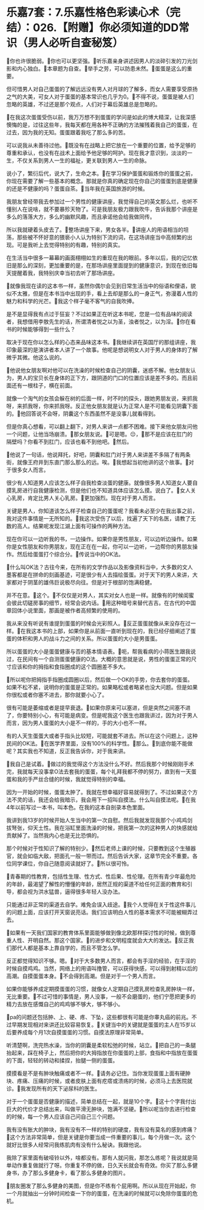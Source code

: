 # 乐嘉7套：7.乐嘉性格色彩读心术（完结）：026.【附赠】你必须知道的DD常识（男人必听自查秘笈）

🎼你也许很脆弱。🎼你也可以更坚强。🎼听乐嘉亲身讲述因男人的淡碎引发的刀光剑影和内心独白。🎼本章题为自查。🎼举手之劳，可以防患未然。🎼蛋蛋是这么的重要。

但可惜男人对自己蛋蛋的了解远远没有男人对月球的了解多，而女人需要享受原扬之气的大美，可女人对于蛋蛋的基本常识也几乎为0。🎼不得不说，蛋蛋是被人们忽略的英雄，不过还是那个观点，人们对于幕后英雄总是忽略的。

🎼在我这次蛋蛋受伤以前，我万万想不到蛋蛋的学问是如此的博大精深，让我深感懊悔的是，过往这些年，我每天都在用各种不正确的方法摧残着我自己的蛋蛋，在过去，因为我的无知。蛋蛋跟着我吃了那么多的苦。

可以说我从未善待过他。🎼既没有在战略上把它放在一个重要的位置，给予足够的尊重和承认，也没有在战术上面给予他足够的呵护。现在我才意识到，淡淡的一生，不仅关系到男人一生的福祉，更关联到男人一生的命脉。

说小了，繁衍后代，说大了，生命之本。🎼在学习保护蛋蛋和锻炼你的蛋蛋之前，你现在需要了解一些基本的概念。那就是你真的确定现在你自己的蛋蛋到底是健康的还是不健康的吗？蛋蛋自茶。🎼当年我在英国旅游的时候。

我朋友曾经带我去参加过一个男性的健康讲座，我觉得自己的英文那么烂，也听不懂别人在说啥，就不要暴殄天物了。可是我朋友极力跟我吹牛，告诉我那个讲座是多么的落落大方，多么的幽默风趣，而且承诺他会给我做同传。

所以我就硬着头皮去了。🎼整场讲座下来，男女各半。🎼讲座人的用语相当的坦荡，那些被不怀好意的猥亵小人认为特别下流的词，在这场讲座当中高频繁的出现。可是我听上去觉得特别的有趣，特别的真实。

在生活当中很多一幕幕的画面栩栩如生的重现在我的眼前。多年以后，我的记忆依旧是那么的深刻，更加重要的是，在那场讲座里面提到的健康意识，到现在依旧每天提醒着我，我特别庆幸当初去听了那场讲座。

🎼就像我现在读的这本书一样，虽然你偶尔会见到日常生活当中的俗语和俚语，貌似不太雅，但是在本书当中出现的手，看上去却是那么的一身正气，弥漫着人性的魅力和科学的光芒。🎼我这个样子毫不客气的自我吹捧。

是不是显得我有点过于狂妄？不过如果正在听这本书呢，您是一位有品味的阅读者，我想借用李敖先生的话，所谓清者悦之以为圣，浊者悦之，以为淫。🎼你在看书的时候能够得到一些什么？

取决于现在你以怎么样的心态来品味这本书。🎼我继续讲在英国厅的那组讲座，我印象最深的是演讲者本人讲了一个故事。他呢是想说明女人对于男人的身体的了解微乎其微。他这么说的。

🎼他说他女朋友啊对他可以在洗澡的时候检查自己的阴囊，迷惑不解。他女朋友认为，男人的宝贝长在身体的正下方，跟阴道的门口的位置应该是差不多的。而且前面还有一根柱子，横在前面。

就像一个淘气的女孩会躲在树的后面一样，时不时的探头，跟她男朋友说，来抓我呀，来抓我呀，你来抓我呀。反正他女朋友就是认为正常人是不可能看见阴囊下面的。🎼他回答说不会呀，阴囊这个东西虽然不是没事儿就看得到。

但是你真心想看，可以翻上翻下，对男人来讲一点都不困难。接下来他女朋友问他一个问题，让他当场崩溃。🎼那女朋友说。🎼可是嗯。😔，🎼那不是应该在肛门的隔壁吗？你看不到肛门，应该也看不到他吧。🎼然后。

🎼他说了一句话，他说拜托，好吧，阴囊和肛门对于男人来讲差不多隔了有两条街，就像王府井到东直门那么那么的远。唉。🎼我想起当初他讲的这个故事。🎼对于很多女人而言。

很少有人知道男人应该怎么样子自我检查淡蛋的健康。就像很多男人知道女人要自摸乳房进行自我健康检测，但是他们也不知道具体应该怎么摸。说白了。🎼女人关心乳房，肯定比男人关心乳房。🎼更加强烈。现在对于男人而言。

关键是男人，你知道该怎么样子检查自己的蛋蛋呢？我看未必至少在我出事之前，我对这件事情是一无所知的。🎼我这次受伤了以后，找遍了天下的名医，请教了无数的高人。结果呢发现江湖上面有可操作的两种方法。

现在你可以一边听我的书，一边操作。如果你是男性朋友，可以边听边操作。如果你是女性朋友和你男朋友，现在正在在一起，你可以一边听，一边帮你的男朋友操作。然后给蛋蛋打个综合分。🎼传说当中的OK法。

🎼什么叫OK法？古往今来，在所有的文学作品以及影像资料当中，大多数的文人墨客都是在拼命的刻画基迹，可是很少有人去描绘蛋蛋。对于天下的男人来讲，大家都对于阴茎的雄伟巨说极尽向往。但是对于根部的饱满稳健。

并不在意。🎼这个。🎼不仅仅是对男人，其实对女人也是一样。就像有的时候闺蜜会彼此切磋房事的细节，经常会说内话。🎼用这种暗号来替代吉吉。在古代的中国章回体小说里面，那画是被作者高频繁的使用的。

我从来没有听说有谁提到蛋蛋的时候会光彩照人。🎼反正蛋蛋就像从来没存在过一样。🎼在我这本书的上部，如果你是从前面一直听到现在的，我已经仔细阐述了蛋蛋的体积和男人的战斗力之间的关系。所以蛋蛋的大小是男蛋蛋。

所以蛋蛋的大小是蛋蛋健康与否的基本情语表。🎼呃，帮我看病的小蒋医生跟我说过，在民间有一个自测蛋蛋健康的O法。大概的意思就是说，男性的蛋蛋正常的尺寸应该和你的拇指和食指圈成的这个圆圈差不多大。

🎼所以呢你把拇指手指圈成圆圈以后，然后做一个OK的手势，你去套你的蛋蛋。如果不松不紧，说明你的蛋蛋是正常的。如果略松或者略紧也没大问题。但是如果你很松或者你塞不进去，那你就要小心了。

很有可能是萎缩或者是提早衰退。🎼如果你原来可以塞进，但是突然之间塞不进了，你要特别小心，有可能是病变。但是呢我这个医生也跟我讲过，因为对于男人而言，因为男人蛋蛋的大小是不一样的，手的大小也不一样。

有的人天生蛋蛋大或者手指头比较短，可能就套不进去。所以在这个问题上，这种民间的OK法。🎼在医学界里面，没有100%的科学性。🎼那么。🎼到底你能不能做呢？其实我也不知道，反正我告诉你，对于我来讲。

🎼我自己是试着。🎼做过的我觉得这个方法没什么不好。然后我那个时候刚刚手术完，我就每天没事拿O法去套我的蛋蛋，每个礼拜我都不停的努力，直到有一天蛋蛋和我的手严丝合缝的时候，我就觉得特别的幸福。

因为一开始的时候，蛋蛋太肿了。我就在想幸福好容易就得到了。不过如果这个方法不灵的话，我还会给我暗示，我会用下一招叫自摸法。什么叫自摸法呢。🎼在我4年以前写过一本书，叫本色。在我的这本自剖录本色里面。

我讲到我13岁的时候开始人生当中的第一次自慰。然后我就发现我那个小鸡鸡剑拔弩张，仰天土性。我在浴缸里面洗澡的时候，把我第一次的这种男人的快感就给贡献掉了。当然我内心也是无比恐惧的。

那个时候对于性知识了解的特别少。🎼然后老师上课的时候，只要教到这个生殖器官，就会如临大敌，把面孔一般一带而过。然后告诉大家，这章节完全不重要。各位同学课位，你自己随意阅读就好了。🎼所以很可怜。

🎼青春期的性教育，包括性生理、性方式、性后果、性伦理。在所有青少年最危险的年龄，最渴望了解性的懵懂的年龄，居然正规的渠道不给任何正面的教育和引导，都会视为洪水猛兽，逼得很多年轻人没办法。

只能通过非正常的渠道去自学。难免会误入歧途。🎼我个人觉得在关于性这件事儿的问题上面，应该打开天窗说亮话。我们应该明白人性的基本需求不可能被糊弄过去。

🎼如果有一天我们国家的教育体系里面能够做到像北欧那样探讨性的时候，做到尊重人性、开明自然。那这个国家。🎼的进步和文明程度就会大大的发达。🎼反正我们那代人都是基本上靠自学的，而且不管怎么学。

反正都觉得知识不够。嗯。🎼对于大多数男人而言，都会有手淫的经验，在手淫的时候自摸鸡鸡。当然，网络上的用语叫撸管，可以获得快感，可以得到射精以后的高潮。自摸蛋蛋本身。🎼不会得到高潮。但是对于一个男人而言。

如果你能够养成定期摸蛋蛋的习惯，就像女人定期自己摸乳房检查乳房肿块一样，无比重要。🎼不过可惜的事情是，男人没事，一般不会磨蛋的，他们宁愿把更多的精力去放在感慨自己的鸡鸡够不够大，够不够小。

🎼pa的问题还包括肿、上、硬、疼、下坠，这些都很有可能是你睾丸癌的前兆。不过早期发现相对来讲还比较容易恢复。🎼关键当中的关键就是蛋蛋的主人在15岁以后要养成每个月1次自摸蛋蛋的习惯。自摸法原理非常简单。

听清楚啊，洗完热水澡，当你的阴囊是柔软松弛的时候，站立。🎼把自己的一条腿抬起来，踩在椅子上，然后把你的大拇指放在你蛋蛋的上部，食指和中指放在蛋蛋的下面，轻轻的转动和揉捏，抬腿一侧的蛋蛋。

摸摸看是不是有肿块触痛或者不一样。🎼请务必记住。当你发现蛋蛋上面有硬肿块、疼痛、压痛的时候，或者皮肤上面有疙瘩或溃疡的时候，必须马上去医院就诊。🎼我发现所有的天下泌尿科的医生。

对于一个蛋蛋是否健康的描述，简单总结在一起，就是10个字。🎼这十个字我付出巨大的代价才总结出来，叫做平滑无肿块，饱满不坚硬。🎼所以呢当你去进行检查的时候，每一个男人应该自己问自己三个问题。

我有没有胀大的肿块，我有没有不一样的特别的硬度，我有没有莫名的感到疼痛？🎼这个方法非常简单，但是关键是你要当成一件重要的事儿，每个月做一次。这个就好比很多人经常问我练肌肉有没有什么秘诀。我跟他说。

我除了家里面有破哑铃以外，啥都没有。那有人就问我，那怎么练呢？我说就是简单动作重复做就行了呀。你重复不停的做，日久天长就会有奇效。你买了那么多健身书，办了那么多健身卡，看了那么多健身的图片。

🎼朋友圈发了那么多健身的美图，但是你不练有个屁用啊。所以从现在开始起，你一个月就抽出一分钟时间检查一下你的蛋蛋，在洗澡的时候就可以免除你蛋蛋的危机。

